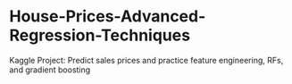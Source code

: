 # House-Prices-Advanced-Regression-Techniques
Kaggle Project: Predict sales prices and practice feature engineering, RFs, and gradient boosting
